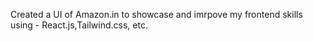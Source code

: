Created a UI of Amazon.in to showcase and imrpove my frontend skills using - React.js,Tailwind.css, etc.
